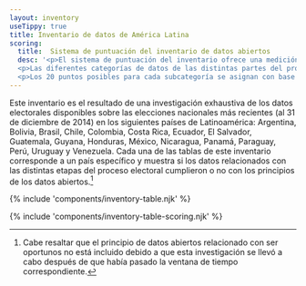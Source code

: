 ```yaml
---
layout: inventory
useTippy: true
title: Inventario de datos de América Latina
scoring:
  title:  Sistema de puntuación del inventario de datos abiertos
  desc: '<p>El sistema de puntuación del inventario ofrece una medición de la apertura de los datos electorales en las distintas etapas o categorías de datos dentro de un proceso electoral (por ejemplo, la Administración del EMB, el Registro de Votantes, los Resultados Electorales, etc.). Para cada país, se calificaron los datos de la elección a nivel nacional más reciente al 31 de diciembre de 2014. Una puntuación del 30% o menos se considera "no abierta", más del 30% y hasta el 70% es "parcialmente abierta", y más del 70% es "mayormente abierta".</p>
  <p>Las diferentes categorías de datos de las distintas partes del proceso electoral tienen varias subcategorías que van desde una hasta siete. La puntuación de apertura de una categoría se basa en las puntuaciones de sus subcategorías, que pueden alcanzar hasta 20 puntos cada una. La categoría general se califica entonces como un porcentaje de los puntos recibidos del total de puntos posibles. La categoría de "Centros de Votación," por ejemplo, tiene dos subcategorías - "Ubicación" y "Funcionarios de los centros de votación" - y por lo tanto se califica sobre un total de 40 puntos posibles, mientras que la categoría de "Resultados" tiene siete subcategorías, incluyendo "Votantes que participaron," "Boletas canceladas" y "Votos válidos para cada candidato" y por lo tanto se califica sobre un total de 140 puntos.</p>
  <p>Los 20 puntos posibles para cada subcategoría se asignan con base en la manera en que los datos de la subcategoría en cuestión cumplen con cada uno de los ocho principios de los datos electorales abiertos. Para cada principio la subcategoría recibe, ya sea el número total de puntos posibles, o cero puntos. Una subcategoría recibe 7 puntos posibles si los datos están disponibles de manera gratuita en Internet; 3 puntos por estar disponibles a un nivel primario o granular, 3 puntos por estar completos y en bloque y 3 puntos por ser analizables; y 1 punto por cumplir por cada uno de los siguientes principios: no ser exclusivos, no ser discriminatorios, no estar bajo licencia y estar disponibles permanentemente. La ponderación de los principios refleja su importancia relativa en el aumento de la "apertura" de los datos electorales.</p>' 
---
```


Este inventario es el resultado de una investigación exhaustiva de los datos electorales disponibles sobre las elecciones nacionales más recientes (al 31 de diciembre de 2014) en los siguientes países de Latinoamérica: Argentina, Bolivia, Brasil, Chile, Colombia, Costa Rica, Ecuador, El Salvador, Guatemala, Guyana, Honduras, México, Nicaragua, Panamá, Paraguay, Perú, Uruguay y Venezuela. Cada una de las tablas de este inventario corresponde a un país específico y muestra si los datos relacionados con las distintas etapas del proceso electoral cumplieron o no con los principios de los datos abiertos.[^1]

{% include 'components/inventory-table.njk' %}

{% include 'components/inventory-table-scoring.njk' %}

[^1]: Cabe resaltar que el principio de datos abiertos relacionado con ser oportunos no está incluido debido a que esta investigación se llevó a cabo después de que había pasado la ventana de tiempo correspondiente.

